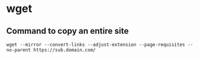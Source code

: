 # wget
## Command to copy an entire site
```
wget --mirror --convert-links --adjust-extension --page-requisites --no-parent https://sub.domain.com/
```
